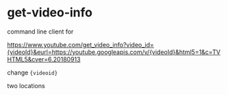 # get-video-info
command line client for

https://www.youtube.com/get_video_info?video_id={videoId}&eurl=https://youtube.googleapis.com/v/{videoId}&html5=1&c=TVHTML5&cver=6.20180913

change ```{videoid}```

two locations

